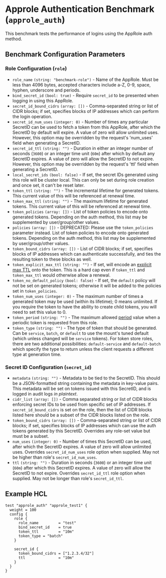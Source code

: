 # Approle Authentication Benchmark (`approle_auth`)

This benchmark tests the performance of logins using the AppRole auth method.

## Benchmark Configuration Parameters

### Role Configuration (`role`)

- `role_name` `(string: "benchmark-role")` - Name of the AppRole. Must be less than 4096 bytes, accepted characters
include a-Z, 0-9, space, hyphen, underscore and periods.
- `bind_secret_id` `(bool: true)` - Require `secret_id` to be presented when
  logging in using this AppRole.
- `secret_id_bound_cidrs` `(array: [])` - Comma-separated string or list of CIDR
  blocks; if set, specifies blocks of IP addresses which can perform the login
  operation.
- `secret_id_num_uses` `(integer: 0)` - Number of times any particular SecretID
  can be used to fetch a token from this AppRole, after which the SecretID by default
  will expire. A value of zero will allow unlimited uses.
  However, this option may be overridden by the request's 'num_uses' field when generating a SecretID.
- `secret_id_ttl` `(string: "")` - Duration in either an integer number of
  seconds (`3600`) or an integer time unit (`60m`) after which by default any SecretID
  expires. A value of zero will allow the SecretID to not expire.
  However, this option may be overridden by the request's 'ttl' field when generating a SecretID.
- `local_secret_ids` `(bool: false)` - If set, the secret IDs generated
  using this role will be cluster local. This can only be set during role
  creation and once set, it can't be reset later.
- `token_ttl` `(string: "")` - The incremental lifetime for
  generated tokens. This current value of this will be referenced at renewal
  time.
- `token_max_ttl` `(string: "")` - The maximum lifetime for
  generated tokens. This current value of this will be referenced at renewal
  time.
- `token_policies` `(array: [])` - List of
  token policies to encode onto generated tokens. Depending on the auth method, this
  list may be supplemented by user/group/other values.
- `policies` `(array: [])` - DEPRECATED: Please
  use the `token_policies` parameter instead. List of token policies to encode
  onto generated tokens. Depending on the auth method, this list may be
  supplemented by user/group/other values.
- `token_bound_cidrs` `(array: [])` - List of
  CIDR blocks; if set, specifies blocks of IP addresses which can authenticate
  successfully, and ties the resulting token to these blocks as well.
- `token_explicit_max_ttl` `(string: "")` - If set, will encode
  an [explicit max
  TTL](https://developer.hashicorp.com/vault/docs/concepts/tokens#token-time-to-live-periodic-tokens-and-explicit-max-ttls)
  onto the token. This is a hard cap even if `token_ttl` and `token_max_ttl`
  would otherwise allow a renewal.
- `token_no_default_policy` `(bool: false)` - If set, the `default` policy will
  not be set on generated tokens; otherwise it will be added to the policies set
  in `token_policies`.
- `token_num_uses` `(integer: 0)` - The maximum number of times a generated
  token may be used (within its lifetime); 0 means unlimited.
  If you require the token to have the ability to create child tokens,
  you will need to set this value to 0.
- `token_period` `(string: "")` - The maximum allowed [period](https://developer.hashicorp.com/vault/docs/concepts/tokens#token-time-to-live-periodic-tokens-and-explicit-max-ttls) value when a periodic token is requested from this role.
- `token_type` `(string: "")` - The type of token that should be generated. Can
  be `service`, `batch`, or `default` to use the mount's tuned default (which
  unless changed will be `service` tokens). For token store roles, there are two
  additional possibilities: `default-service` and `default-batch` which specify
  the type to return unless the client requests a different type at generation
  time.

### Secret ID Configuration (`secret_id`)

- `metadata` `(string: "")` - Metadata to be tied to the SecretID. This should be
  a JSON-formatted string containing the metadata in key-value pairs. This
  metadata will be set on tokens issued with this SecretID, and is logged in
  audit logs _in plaintext_.
- `cidr_list` `(array: [])` - Comma separated string or list of CIDR blocks
  enforcing secret IDs to be used from specific set of IP addresses. If
  `secret_id_bound_cidrs` is set on the role, then the list of CIDR blocks listed
  here should be a subset of the CIDR blocks listed on the role.
- `token_bound_cidrs` `(array: [])` - Comma-separated string or list of CIDR
  blocks; if set, specifies blocks of IP addresses which can use the auth tokens
  generated by this SecretID. Overrides any role-set value but must be a subset.
- `num_uses` `(integer: 0)` - Number of times this SecretID can be used, after which
  the SecretID expires. A value of zero will allow unlimited uses.
  Overrides `secret_id_num_uses` role option when supplied.
  May not be higher than role's `secret_id_num_uses`.
- `ttl` `(string: "")` - Duration in seconds (`3600`) or an integer time unit (`60m`)
  after which this SecretID expires. A value of zero will allow the SecretID to not expire.
  Overrides `secret_id_ttl` role option when supplied.
  May not be longer than role's `secret_id_ttl`.

## Example HCL

```hcl
test "approle_auth" "approle_test1" {
  weight = 100
  config {
    role {
      role_name         = "test"
      bind_secret_id    = true
      token_ttl         = "10m"
      token_type = "batch"
    }

    secret_id {
      token_bound_cidrs = ["1.2.3.4/32"]
      ttl               = "10m"
    }
  }
}
```
